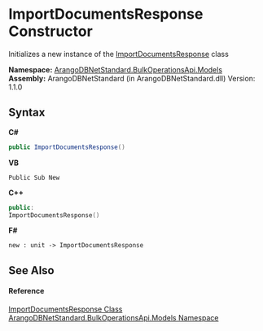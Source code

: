 # ImportDocumentsResponse Constructor 
 

Initializes a new instance of the <a href="2cea7418-a2f2-1866-76be-d2009adce7ed">ImportDocumentsResponse</a> class

**Namespace:**&nbsp;<a href="d473710d-6fe8-202c-0831-2eca8af94baf">ArangoDBNetStandard.BulkOperationsApi.Models</a><br />**Assembly:**&nbsp;ArangoDBNetStandard (in ArangoDBNetStandard.dll) Version: 1.1.0

## Syntax

**C#**<br />
``` C#
public ImportDocumentsResponse()
```

**VB**<br />
``` VB
Public Sub New
```

**C++**<br />
``` C++
public:
ImportDocumentsResponse()
```

**F#**<br />
``` F#
new : unit -> ImportDocumentsResponse
```


## See Also


#### Reference
<a href="2cea7418-a2f2-1866-76be-d2009adce7ed">ImportDocumentsResponse Class</a><br /><a href="d473710d-6fe8-202c-0831-2eca8af94baf">ArangoDBNetStandard.BulkOperationsApi.Models Namespace</a><br />